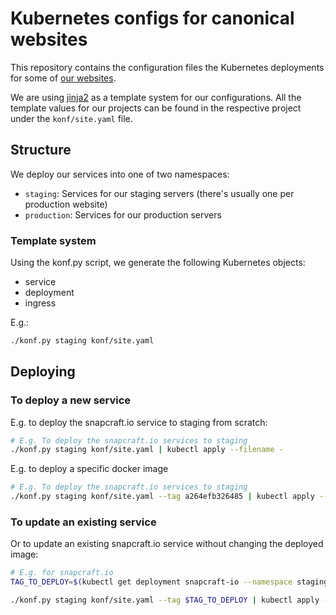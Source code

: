 # Kubernetes configs for canonical websites

This repository contains the configuration files the Kubernetes deployments for some of [our websites](https://github.com/canonical).

We are using [jinja2](https://jinja.palletsprojects.com/) as a template system for our configurations. All the template values for our projects can be found in the respective project under the `konf/site.yaml` file.

## Structure

We deploy our services into one of two namespaces:

- `staging`: Services for our staging servers (there's usually one per production website)
- `production`: Services for our production servers

### Template system
Using the konf.py script, we generate the following Kubernetes objects:
- service
- deployment
- ingress

E.g.:
``` bash
./konf.py staging konf/site.yaml
```

## Deploying

### To deploy a new service

E.g. to deploy the snapcraft.io service to staging from scratch:

``` bash
# E.g. To deploy the snapcraft.io services to staging
./konf.py staging konf/site.yaml | kubectl apply --filename -
```

E.g. to deploy a specific docker image

``` bash
# E.g. To deploy the snapcraft.io services to staging
./konf.py staging konf/site.yaml --tag a264efb326485 | kubectl apply --filename -
```

### To update an existing service

Or to update an existing snapcraft.io service without changing the deployed image:

``` bash
# E.g. for snapcraft.io
TAG_TO_DEPLOY=$(kubectl get deployment snapcraft-io --namespace staging -o jsonpath="{.spec.template.spec.containers[*].image}" | grep -P -o '(?<=:)[^:]*$')

./konf.py staging konf/site.yaml --tag $TAG_TO_DEPLOY | kubectl apply --filename -
```

